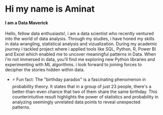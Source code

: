 # Hi my name is Aminat
#### I am a Data Maverick
Hello, fellow data enthusiasts!, i am a data scientist who recently ventured into the world of data analysis. Through my studies, i have honed my skills in data wrangling, statistical analysis and vizualization. During my academic journey i tackled project where i applied tools like SQL, Python, R, Power BI and Excel which enabled me to uncover meaningful patterns in Data. When i'm not immersed in data, you'll find me exploring new Python libraries and experimenting with ML algorithms. i look forward to joining forces to decipher the stories hidden within data.
- ⚡ Fun fact: The "birthday paradox" is a fascinating phenomenon in probability theory. It states that in a group of just 23 people, there's a better-than-even chance that two of them share the same birthday. This counterintuitive result highlights the power of statistics and probability in analyzing seemingly unrelated data points to reveal unexpected patterns.

